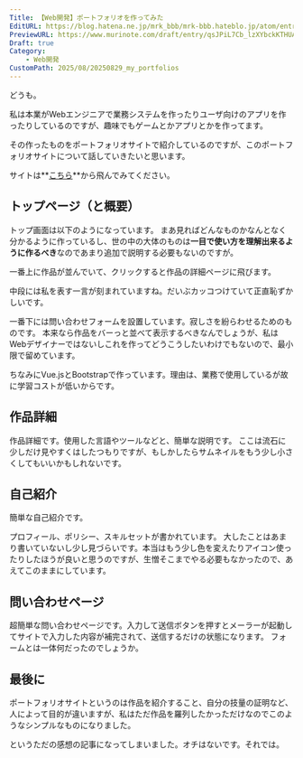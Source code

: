 ```yaml
---
Title: 【Web開発】ポートフォリオを作ってみた
EditURL: https://blog.hatena.ne.jp/mrk_bbb/mrk-bbb.hateblo.jp/atom/entry/6802418398566962131
PreviewURL: https://www.murinote.com/draft/entry/qsJPiL7Cb_lzXYbckKTHUA3LoFc
Draft: true
Category:
    - Web開発
CustomPath: 2025/08/20250829_my_portfolios
---
```


どうも。

私は本業がWebエンジニアで業務システムを作ったりユーザ向けのアプリを作ったりしているのですが、趣味でもゲームとかアプリとかを作ってます。

その作ったものをポートフォリオサイトで紹介しているのですが、このポートフォリオサイトについて話していきたいと思います。

サイトは**[こちら](https://muricre.com/)**から飛んでみてください。

## トップページ（と概要）
トップ画面は以下のようになっています。
まあ見ればどんなものかなんとなく分かるように作っているし、世の中の大体のものは**一目で使い方を理解出来るように作るべき**なのであまり追加で説明する必要もないのですが。

一番上に作品が並んでいて、クリックすると作品の詳細ページに飛びます。

中段には私を表す一言が刻まれていますね。だいぶカッコつけていて正直恥ずかしいです。

一番下には問い合わせフォームを設置しています。寂しさを紛らわせるためのものです。
本来なら作品をバーっと並べて表示するべきなんでしょうが、私はWebデザイナーではないしこれを作ってどうこうしたいわけでもないので、最小限で留めています。

ちなみにVue.jsとBootstrapで作っています。理由は、業務で使用しているが故に学習コストが低いからです。

## 作品詳細
作品詳細です。使用した言語やツールなどと、簡単な説明です。
ここは流石に少しだけ見やすくはしたつもりですが、もしかしたらサムネイルをもう少し小さくしてもいいかもしれないです。

## 自己紹介
簡単な自己紹介です。

プロフィール、ポリシー、スキルセットが書かれています。
大したことはあまり書いていないし少し見づらいです。本当はもう少し色を変えたりアイコン使ったりしたほうが良いと思うのですが、生憎そこまでやる必要もなかったので、あえてこのままにしています。

## 問い合わせページ
超簡単な問い合わせページです。入力して送信ボタンを押すとメーラーが起動してサイトで入力した内容が補完されて、送信するだけの状態になります。
フォームとは一体何だったのでしょうか。

## 最後に
ポートフォリオサイトというのは作品を紹介すること、自分の技量の証明など、人によって目的が違いますが、私はただ作品を羅列したかっただけなのでこのようなシンプルなものになりました。

というただの感想の記事になってしまいました。オチはないです。それでは。
